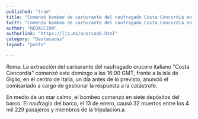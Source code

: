 ```yaml
---
published: "true"
title: "Comenzó bombeo de carburante del naufragado Costa Concordia en Italia"
twitt: "Comenzó bombeo de carburante del naufragado Costa Concordia en Italia"
author: "REDACCION"
authorlink: "https://ljz.mx/acercade.html"
category: "Destacadas"
layout: "posts"

---
```



  Roma. La extracción del carburante del naufragado crucero italiano "Costa Concordia" comenzó este domingo a las 16:00 GMT, frente a la isla de Giglio, en el centro de Italia, un día antes de lo previsto, anunció el comisariado a cargo de gestionar la respuesta a la catástrofe.



  En medio de un mar calmo, el bombeo comenzó en siete depósitos del barco. El naufragio del barco, el 13 de enero, causó 32 muertos entre los 4 mil 229 pasajeros y miembros de la tripulación.a

